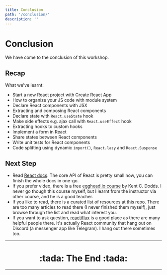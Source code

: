```yaml
---
title: Conclusion
path: '/conclusion/'
description: ''
---
```


# Conclusion

We have come to the conclusion of this workshop.

## Recap

What we've learnt:

- Start a new React project with Create React App
- How to organize your JS code with module system
- Declare React components with JSX
- Extracting and composing React components
- Declare state with `React.useState` hook
- Make side effects e.g. ajax call with `React.useEffect` hook
- Extracting hooks to custom hooks
- Implement a form in React
- Share states between React components
- Write unit tests for React components
- Code splitting using dynamic `import()`, `React.lazy` and `React.Suspense`

## Next Step

- Read [React docs][react-docs]. The core API of React is pretty small now, you can finish the whole docs in one-go.
- If you prefer video, there is a free [egghead.io course][eggheadio-react-intro] by Kent C. Dodds. I never go though this course myself, but I learnt from the instructor via other course, and he is a good teacher.
- If you like to read, there is a curated list of resources at [this repo][react-redux-links]. There are too many articles to read there (I never finished them myself), just browse through the list and read what interest you.
- If you want to ask question, [reactiflux] is a good place as there are many helpful people there. It's actually React community that hang out on Discord (a messenger app like Telegram). I hang out there sometimes too.

<hr >
<h1 align="center">:tada: The End :tada:</h1>
<hr >

[react-docs]: https://reactjs.org/docs
[eggheadio-react-intro]: https://egghead.io/courses/the-beginner-s-guide-to-react
[react-redux-links]: https://github.com/markerikson/react-redux-links
[reactiflux]: https://www.reactiflux.com/
